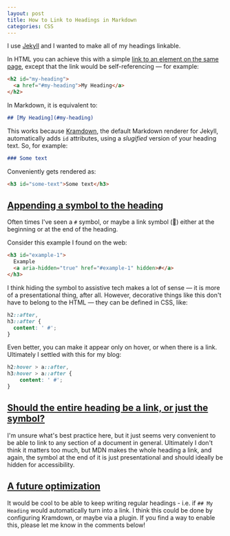 ```yaml
---
layout: post
title: How to Link to Headings in Markdown
categories: CSS
---
```


I use [Jekyll](https://jekyllrb.com/) and I wanted to make all of my headings linkable.

In HTML you can achieve this with a simple [link to an element on the same page](https://developer.mozilla.org/en-US/docs/Web/HTML/Element/a#linking_to_an_element_on_the_same_page), except that the link would be self-referencing — for example:

```html
<h2 id="my-heading">
  <a href="#my-heading">My Heading</a>
</h2>
```

In Markdown, it is equivalent to:

```md
## [My Heading](#my-heading)
```

<!--more-->

This works because [Kramdown](https://jekyllrb.com/docs/configuration/markdown/#kramdown), the default Markdown renderer for Jekyll, automatically adds `id` attributes, using a _slugified_ version of your heading text. So, for example:

```md
### Some text
```

Conveniently gets rendered as:

```html
<h3 id="some-text">Some text</h3>
```

## [Appending a symbol to the heading](#appending-a-symbol-to-the-heading)

Often times I've seen a `#` symbol, or maybe a link symbol (🔗) either at the beginning or at the end of the heading.

Consider this example I found on the web:

```html
<h3 id="example-1">
  Example
  <a aria-hidden="true" href="#example-1" hidden>#</a>
</h3>
```

I think hiding the symbol to assistive tech makes a lot of sense — it is more of a presentational thing, after all. However, decorative things like this don't have to belong to the HTML — they can be defined in CSS, like:

```css
h2::after,
h3::after {
  content: ' #';
}
```

Even better, you can make it appear only on hover, or when there is a link. Ultimately I settled with this for my blog:

```css
h2:hover > a::after,
h3:hover > a::after {
    content: ' #';
}
```

## [Should the entire heading be a link, or just the symbol?](#should-the-entire-heading-be-a-link-or-just-the-symbol)

I'm unsure what's best practice here, but it just seems very convenient to be able to link to any section of a document in general. Ultimately I don't think it matters too much, but MDN makes the whole heading a link, and again, the symbol at the end of it is just presentational and should ideally be hidden for accessibility.

## [A future optimization](#a-future-optimization)

It would be cool to be able to keep writing regular headings - i.e. if `## My Heading` would automatically turn into a link. I think this could be done by configuring Kramdown, or maybe via a plugin. If you find a way to enable this, please let me know in the comments below!
